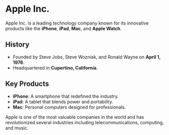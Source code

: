# Apple Inc.

Apple Inc. is a leading technology company known for its innovative products like the **iPhone**, **iPad**, **Mac**, and **Apple Watch**.

## History

- Founded by Steve Jobs, Steve Wozniak, and Ronald Wayne on **April 1, 1976**.
- Headquartered in **Cupertino, California**.

## Key Products

- **iPhone**: A smartphone that redefined the industry.
- **iPad**: A tablet that blends power and portability.
- **Mac**: Personal computers designed for professionals.

Apple is one of the most valuable companies in the world and has revolutionized several industries including telecommunications, computing, and music.
